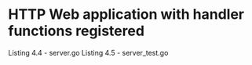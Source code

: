 # HTTP Web application with handler functions registered

Listing 4.4 - server.go
Listing 4.5 - server_test.go

